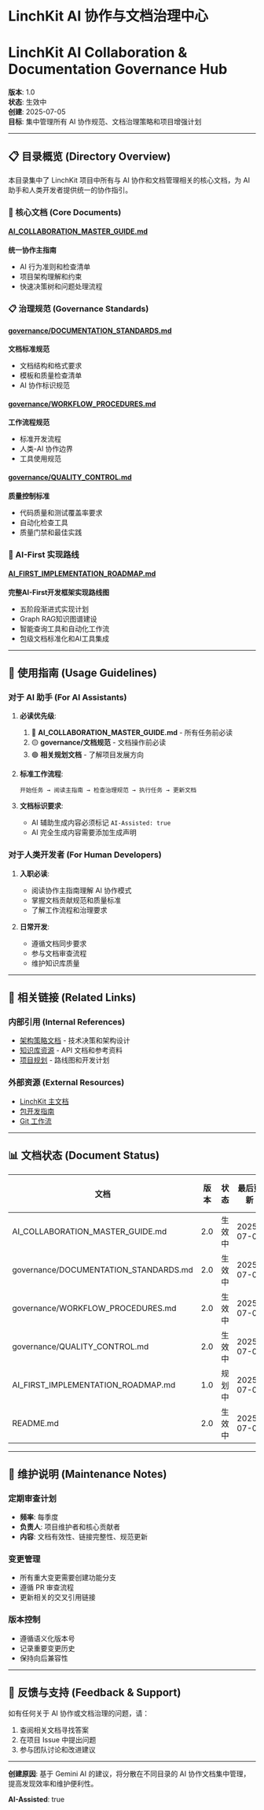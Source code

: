 # LinchKit AI 协作与文档治理中心
# LinchKit AI Collaboration & Documentation Governance Hub

**版本**: 1.0  
**状态**: 生效中  
**创建**: 2025-07-05  
**目标**: 集中管理所有 AI 协作规范、文档治理策略和项目增强计划

---

## 📋 目录概览 (Directory Overview)

本目录集中了 LinchKit 项目中所有与 AI 协作和文档管理相关的核心文档，为 AI 助手和人类开发者提供统一的协作指引。

### 🔧 核心文档 (Core Documents)

#### [AI_COLLABORATION_MASTER_GUIDE.md](./AI_COLLABORATION_MASTER_GUIDE.md)
**统一协作主指南**
- AI 行为准则和检查清单
- 项目架构理解和约束
- 快速决策树和问题处理流程

### 📋 治理规范 (Governance Standards)

#### [governance/DOCUMENTATION_STANDARDS.md](./governance/DOCUMENTATION_STANDARDS.md)
**文档标准规范**
- 文档结构和格式要求
- 模板和质量检查清单
- AI 协作标识规范

#### [governance/WORKFLOW_PROCEDURES.md](./governance/WORKFLOW_PROCEDURES.md)
**工作流程规范**
- 标准开发流程
- 人类-AI 协作边界
- 工具使用规范

#### [governance/QUALITY_CONTROL.md](./governance/QUALITY_CONTROL.md)
**质量控制标准**
- 代码质量和测试覆盖率要求
- 自动化检查工具
- 质量门禁和最佳实践

### 🚀 AI-First 实现路线

#### [AI_FIRST_IMPLEMENTATION_ROADMAP.md](./AI_FIRST_IMPLEMENTATION_ROADMAP.md)
**完整AI-First开发框架实现路线图**
- 五阶段渐进式实现计划
- Graph RAG知识图谱建设
- 智能查询工具和自动化工作流
- 包级文档标准化和AI工具集成

---

## 🎯 使用指南 (Usage Guidelines)

### 对于 AI 助手 (For AI Assistants)

1. **必读优先级**:
   1. 🔴 **AI_COLLABORATION_MASTER_GUIDE.md** - 所有任务前必读
   2. 🟡 **governance/文档规范** - 文档操作前必读
   3. 🟢 **相关规划文档** - 了解项目发展方向

2. **标准工作流程**:
   ```
   开始任务 → 阅读主指南 → 检查治理规范 → 执行任务 → 更新文档
   ```

3. **文档标识要求**:
   - AI 辅助生成内容必须标记 `AI-Assisted: true`
   - AI 完全生成内容需要添加生成声明

### 对于人类开发者 (For Human Developers)

1. **入职必读**:
   - 阅读协作主指南理解 AI 协作模式
   - 掌握文档贡献规范和质量标准
   - 了解工作流程和治理要求

2. **日常开发**:
   - 遵循文档同步要求
   - 参与文档审查流程
   - 维护知识库质量

---

## 🔗 相关链接 (Related Links)

### 内部引用 (Internal References)
- [架构策略文档](../01_strategy_and_architecture/) - 技术决策和架构设计
- [知识库资源](../02_knowledge_base/) - API 文档和参考资料
- [项目规划](../03_planning/) - 路线图和开发计划

### 外部资源 (External Resources)
- [LinchKit 主文档](../../README.md)
- [包开发指南](../../CLAUDE.md)
- [Git 工作流](../01_strategy_and_architecture/git_workflow.md)

---

## 📊 文档状态 (Document Status)

| 文档 | 版本 | 状态 | 最后更新 | AI辅助 |
|------|------|------|----------|--------|
| AI_COLLABORATION_MASTER_GUIDE.md | 2.0 | 生效中 | 2025-07-05 | 是 |
| governance/DOCUMENTATION_STANDARDS.md | 2.0 | 生效中 | 2025-07-05 | 是 |
| governance/WORKFLOW_PROCEDURES.md | 2.0 | 生效中 | 2025-07-05 | 是 |
| governance/QUALITY_CONTROL.md | 2.0 | 生效中 | 2025-07-05 | 是 |
| AI_FIRST_IMPLEMENTATION_ROADMAP.md | 1.0 | 规划中 | 2025-07-05 | 是 |
| README.md | 2.0 | 生效中 | 2025-07-05 | 是 |

---

## 🔄 维护说明 (Maintenance Notes)

### 定期审查计划
- **频率**: 每季度
- **负责人**: 项目维护者和核心贡献者
- **内容**: 文档有效性、链接完整性、规范更新

### 变更管理
- 所有重大变更需要创建功能分支
- 遵循 PR 审查流程
- 更新相关的交叉引用链接

### 版本控制
- 遵循语义化版本号
- 记录重要变更历史
- 保持向后兼容性

---

## 📧 反馈与支持 (Feedback & Support)

如有任何关于 AI 协作或文档治理的问题，请：
1. 查阅相关文档寻找答案
2. 在项目 Issue 中提出问题
3. 参与团队讨论和改进建议

---

**创建原因**: 基于 Gemini AI 的建议，将分散在不同目录的 AI 协作文档集中管理，提高发现效率和维护便利性。

**AI-Assisted**: true